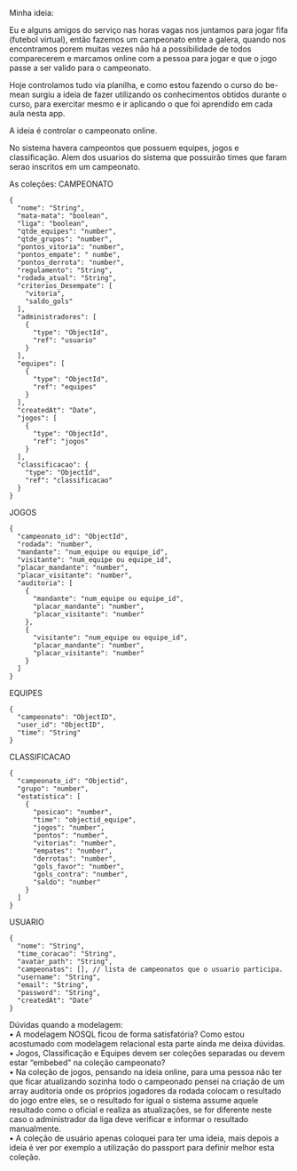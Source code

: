 Minha ideia:

Eu e alguns amigos do serviço nas horas vagas nos juntamos para jogar fifa (futebol virtual), então fazemos um campeonato entre a galera, quando nos encontramos porem muitas vezes não há a possibilidade de todos comparecerem e marcamos online com a pessoa para jogar e que o jogo passe a ser valido para o campeonato.

Hoje controlamos tudo via planilha, e como estou fazendo o curso do be-mean surgiu a ideia de fazer utilizando os conhecimentos obtidos durante o curso, para exercitar mesmo e ir aplicando o que foi aprendido em cada aula nesta app.

A ideia é controlar o campeonato online. 

No sistema havera campeontos que possuem equipes, jogos e classificação. Alem dos usuarios do sistema que possuirão times que faram serao inscritos em um campeonato.

As coleções:
CAMPEONATO 
```
{     
  "nome": "String",  
  "mata-mata": "boolean",  
  "liga": "boolean",  
  "qtde_equipes": "number",  
  "qtde_grupos": "number",  
  "pontos_vitoria": "number",  
  "pontos_empate": " numbe",  
  "pontos_derrota": "number",  
  "regulamento": "String",  
  "rodada_atual": "String",  
  "criterios_Desempate": [   
    "vitoria",  
    "saldo_gols"  
  ],
  "administradores": [ 
    { 
      "type": "ObjectId",
      "ref": "usuario"
    }
  ],
  "equipes": [ 
    { 
      "type": "ObjectId",
      "ref": "equipes"
    }
  ],
  "createdAt": "Date",
  "jogos": [ 
    { 
      "type": "ObjectId",
      "ref": "jogos"
    }
  ],
  "classificacao": { 
    "type": "ObjectId",
    "ref": "classificacao"
  }
}
```

JOGOS
```
{ 
  "campeonato_id": "ObjectId",
  "rodada": "number",
  "mandante": "num_equipe ou equipe_id",
  "visitante": "num_equipe ou equipe_id",
  "placar_mandante": "number",
  "placar_visitante": "number",
  "auditoria": [ 
    { 
      "mandante": "num_equipe ou equipe_id",
      "placar_mandante": "number",
      "placar_visitante": "number"
    },
    { 
      "visitante": "num_equipe ou equipe_id",
      "placar_mandante": "number",
      "placar_visitante": "number"
    }
  ]
}
```

EQUIPES
```
{ 
  "campeonato": "ObjectID",
  "user_id": "ObjectID",
  "time": "String"
}
```

CLASSIFICACAO
```
{ 
  "campeonato_id": "Objectid",
  "grupo": "number",
  "estatistica": [ 
    { 
      "posicao": "number",
      "time": "objectid_equipe",
      "jogos": "number",
      "pontos": "number",
      "vitorias": "number",
      "empates": "number",
      "derrotas": "number",
      "gols_favor": "number",
      "gols_contra": "number",
      "saldo": "number"
    }
  ]
}
```

USUARIO
```
{ 
  "nome": "String",
  "time_coracao": "String",
  "avatar_path": "String",
  "campeonatos": [], // lista de campeonatos que o usuario participa.
  "username": "String",
  "email": "String",
  "password": "String",
  "createdAt": "Date"
}
```

Dúvidas quando a modelagem:  
•	A modelagem NOSQL ficou de forma satisfatória? Como estou acostumado com modelagem relacional esta parte ainda me deixa dúvidas. 
•	Jogos, Classificação e Equipes devem ser coleções separadas ou devem estar “embebed” na coleção campeonato?  
•	Na coleção de jogos, pensando na ideia online, para uma pessoa não ter que ficar atualizando sozinha todo o campeonado pensei na criação de um array auditoria onde os próprios jogadores da rodada colocam o resultado do jogo entre eles, se o resultado for igual o sistema assume aquele resultado como o oficial e realiza as atualizações, se for diferente neste caso o administrador da liga deve verificar e informar o resultado manualmente.  
•	A coleção de usuário apenas coloquei para ter uma ideia, mais depois a ideia é ver por exemplo a utilização do passport para definir melhor esta coleção.  
